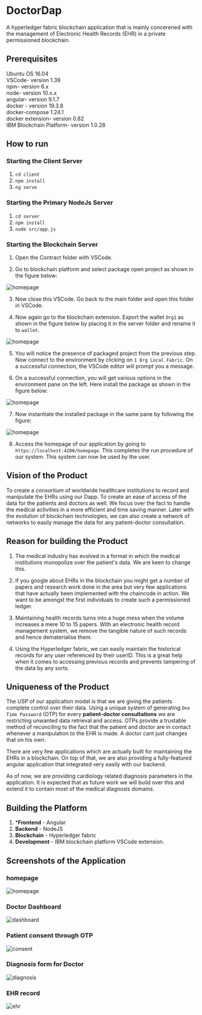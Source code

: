 # DoctorDap
 
A hyperledger fabric blockchain application that is mainly concerened with the management of Electronic Health Records (EHR) in a private permissioned blockchain.
 
## Prerequisites
 
Ubuntu OS 16.04 <br />
VSCode- version 1.39 <br />
npm- version 6.x <br />
node- version 10.x.x <br />
angular- version 9.1.7 <br />
docker - version 19.3.8 <br />
docker-compose 1.24.1 <br />
docker extension- version 0.82 <br />
IBM Blockchain Platform- version 1.0.28
 
## How to run
 
### Starting the Client Server
 
1. `cd client`
2. `npm install`
3. `ng serve`
 
### Starting the Primary NodeJs Server
 
1. `cd server`
2. `npm install`
3. `node src/app.js`
 
### Starting the Blockchain Server
 
1. Open the Contract folder with VSCode.
 
2. Go to blockchain platform and select package open project as shown in the figure below:
 
![homepage](/screenshots/pkg_open_proj.png)
 
 
3. Now close this VSCode.  Go back to the main folder and open this folder in VSCode.
 
4. Now again go to the blockchain extension. Export the wallet `Org1` as shown in the figure below by placing it in the server folder and rename it to `wallet`. 
 
![homepage](/screenshots/exp_wallet.png)
 
5. You will notice the presence of packaged project from the previous step. Now connect to the environment by clicking on `1 Org Local Fabric`.  On a successful connection, the VSCode editor will prompt you a message.
 
6.  On a successful connection, you will get various options in the environment pane on the left.  Here install the package as shown in the figure below:
 
![homepage](/screenshots/install_pkg.png)
 
7. Now instantiate the installed package in the same pane by following the figure:
 
![homepage](/screenshots/instantiate_pkg.png)
 
 
8. Access the homepage of our application by going to `https://localhost:4200/homepage`.  This completes the run procedure of our system. This system can now be used by the user. 
 
## Vision of the Product
 
To create a *consortium* of worldwide healthcare institutions to record and manipulate the EHRs using our Dapp. To create an ease of access of the data for the patients and doctors as well. We focus over the fact to handle the medical activities in a more efficient and time saving manner. Later with the evolution of blockchain technologies, we can also create a network of networks to easily manage the data for any patient-doctor consultation. 
 
## Reason for building the Product
 
1. The medical industry has evolved in a format in which the medical institutions monopolize over the patient's data. We are keen to change this.
 
2. If you google about EHRs in the blockchain you might get a number of papers and research work done in the area but very few applications that have actually been implemented with the chaincode in action. We want to be amongst the first individuals to create such a permissioned ledger.
 
3. Maintaining health records turns into a huge mess when the volume increases a mere 10 to 15 papers. With an electronic health record management system, we remove the tangible nature of such records and hence dematerialise them.
 
4. Using the Hyperledger fabric, we can easily maintain the historical records for any user referenced by their userID. This is a great help when it comes to accessing previous records and prevents tampering of the data by any sorts.
 
## Uniqueness of the Product
 
The *USP* of our application model is that we are giving the patients complete control over their data. Using a unique system of generating `One Time Password` (OTP) for every **patient-doctor consultations** we are restricting unwanted data retrieval and access. OTPs provide a trustable method of reconciling to the fact that the patient and doctor are in contact whenever a manipulation to the EHR is made. A doctor cant just changes that on his own.
 
There are very few applications which are actually built for maintaining the EHRs in a blockchain. On top of that, we are also providing a fully-featured angular application that integrated very easily with our backend.
 
As of now, we are providing cardiology related diagnosis parameters in the application. It is expected that as future work we will build over this and extend it to contain most of the medical diagnosis domains.
 
## Building the Platform
 
1. ***Frontend** - Angular
2. **Backend** - NodeJS
3. **Blockchain** - Hyperledger fabric
4. **Development** - IBM blockchain platform VSCode extension.
 
## Screenshots of the Application
 
### homepage
![homepage](/screenshots/home.png)
 
### Doctor Dashboard
![dashboard](/screenshots/doctorHome.png)
 
### Patient consent through OTP
![consent](/screenshots/consent.png)
 
### Diagnosis form for Doctor
![diagnosis](/screenshots/diagnosis.png)
 
### EHR record
![ehr](/screenshots/ehr.png)
 
 
 

